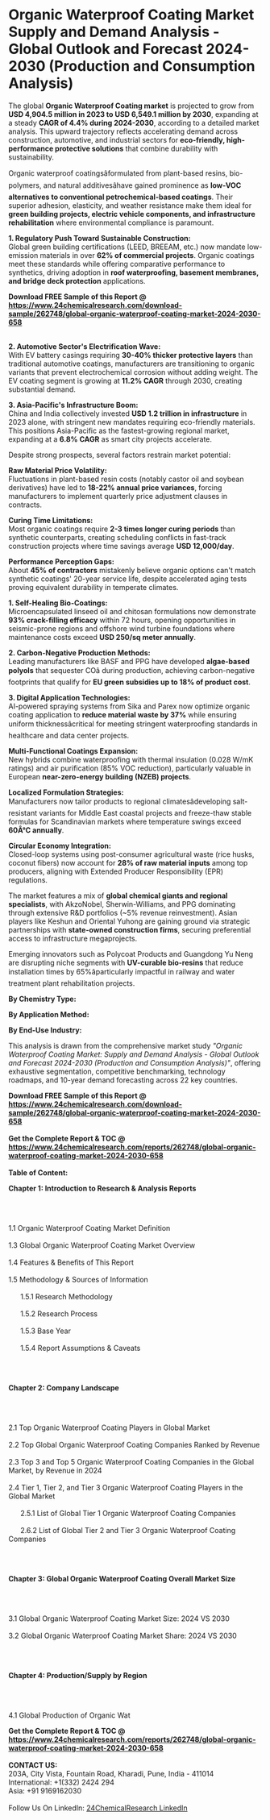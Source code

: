 <h1>Organic Waterproof Coating Market Supply and Demand Analysis - Global Outlook and Forecast 2024-2030 (Production and Consumption Analysis)</h1><p>The global <strong>Organic Waterproof Coating market</strong> is projected to grow from <strong>USD 4,904.5 million in 2023 to USD 6,549.1 million by 2030</strong>, expanding at a steady <strong>CAGR of 4.4% during 2024-2030</strong>, according to a detailed market analysis. This upward trajectory reflects accelerating demand across construction, automotive, and industrial sectors for <strong>eco-friendly, high-performance protective solutions</strong> that combine durability with sustainability.</p><p>Organic waterproof coatingsâformulated from plant-based resins, bio-polymers, and natural additivesâhave gained prominence as <strong>low-VOC alternatives to conventional petrochemical-based coatings</strong>. Their superior adhesion, elasticity, and weather resistance make them ideal for <strong>green building projects, electric vehicle components, and infrastructure rehabilitation</strong> where environmental compliance is paramount.</p><p><strong>1. Regulatory Push Toward Sustainable Construction:</strong><br>
Global green building certifications (LEED, BREEAM, etc.) now mandate low-emission materials in over <strong>62% of commercial projects</strong>. Organic coatings meet these standards while offering comparative performance to synthetics, driving adoption in <strong>roof waterproofing, basement membranes, and bridge deck protection</strong> applications.</p><div><b>Download FREE Sample of this Report @ 
            <a href="https://www.24chemicalresearch.com/download-sample/262748/global-organic-waterproof-coating-market-2024-2030-658">
            https://www.24chemicalresearch.com/download-sample/262748/global-organic-waterproof-coating-market-2024-2030-658</a></b></div><br><p><strong>2. Automotive Sector's Electrification Wave:</strong><br>
With EV battery casings requiring <strong>30-40% thicker protective layers</strong> than traditional automotive coatings, manufacturers are transitioning to organic variants that prevent electrochemical corrosion without adding weight. The EV coating segment is growing at <strong>11.2% CAGR</strong> through 2030, creating substantial demand.</p><p><strong>3. Asia-Pacific's Infrastructure Boom:</strong><br>
China and India collectively invested <strong>USD 1.2 trillion in infrastructure</strong> in 2023 alone, with stringent new mandates requiring eco-friendly materials. This positions Asia-Pacific as the fastest-growing regional market, expanding at a <strong>6.8% CAGR</strong> as smart city projects accelerate.</p><p>Despite strong prospects, several factors restrain market potential:</p><p><strong>Raw Material Price Volatility:</strong><br>
	Fluctuations in plant-based resin costs (notably castor oil and soybean derivatives) have led to <strong>18-22% annual price variances</strong>, forcing manufacturers to implement quarterly price adjustment clauses in contracts.</p><p><strong>Curing Time Limitations:</strong><br>
	Most organic coatings require <strong>2-3 times longer curing periods</strong> than synthetic counterparts, creating scheduling conflicts in fast-track construction projects where time savings average <strong>USD 12,000/day</strong>.</p><p><strong>Performance Perception Gaps:</strong><br>
	About <strong>45% of contractors</strong> mistakenly believe organic options can't match synthetic coatings' 20-year service life, despite accelerated aging tests proving equivalent durability in temperate climates.</p><p><strong>1. Self-Healing Bio-Coatings:</strong><br>
Microencapsulated linseed oil and chitosan formulations now demonstrate <strong>93% crack-filling efficacy</strong> within 72 hours, opening opportunities in seismic-prone regions and offshore wind turbine foundations where maintenance costs exceed <strong>USD 250/sq meter annually</strong>.</p><p><strong>2. Carbon-Negative Production Methods:</strong><br>
Leading manufacturers like BASF and PPG have developed <strong>algae-based polyols</strong> that sequester COâ during production, achieving carbon-negative footprints that qualify for <strong>EU green subsidies up to 18% of product cost</strong>.</p><p><strong>3. Digital Application Technologies:</strong><br>
AI-powered spraying systems from Sika and Parex now optimize organic coating application to <strong>reduce material waste by 37%</strong> while ensuring uniform thicknessâcritical for meeting stringent waterproofing standards in healthcare and data center projects.</p><p><strong>Multi-Functional Coatings Expansion:</strong><br>
	New hybrids combine waterproofing with thermal insulation (0.028 W/mK ratings) and air purification (85% VOC reduction), particularly valuable in European <strong>near-zero-energy building (NZEB) projects</strong>.</p><p><strong>Localized Formulation Strategies:</strong><br>
	Manufacturers now tailor products to regional climatesâdeveloping salt-resistant variants for Middle East coastal projects and freeze-thaw stable formulas for Scandinavian markets where temperature swings exceed <strong>60Â°C annually</strong>.</p><p><strong>Circular Economy Integration:</strong><br>
	Closed-loop systems using post-consumer agricultural waste (rice husks, coconut fibers) now account for <strong>28% of raw material inputs</strong> among top producers, aligning with Extended Producer Responsibility (EPR) regulations.</p><p>The market features a mix of <strong>global chemical giants and regional specialists</strong>, with AkzoNobel, Sherwin-Williams, and PPG dominating through extensive R&amp;D portfolios (~5% revenue reinvestment). Asian players like Keshun and Oriental Yuhong are gaining ground via strategic partnerships with <strong>state-owned construction firms</strong>, securing preferential access to infrastructure megaprojects.</p><p>Emerging innovators such as Polycoat Products and Guangdong Yu Neng are disrupting niche segments with <strong>UV-curable bio-resins</strong> that reduce installation times by 65%âparticularly impactful in railway and water treatment plant rehabilitation projects.</p><p><strong>By Chemistry Type:</strong></p><p><strong>By Application Method:</strong></p><p><strong>By End-Use Industry:</strong></p><p>This analysis is drawn from the comprehensive market study <em>"Organic Waterproof Coating Market: Supply and Demand Analysis - Global Outlook and Forecast 2024-2030 (Production and Consumption Analysis)"</em>, offering exhaustive segmentation, competitive benchmarking, technology roadmaps, and 10-year demand forecasting across 22 key countries.</p><div><b>Download FREE Sample of this Report @ 
            <a href="https://www.24chemicalresearch.com/download-sample/262748/global-organic-waterproof-coating-market-2024-2030-658">
            https://www.24chemicalresearch.com/download-sample/262748/global-organic-waterproof-coating-market-2024-2030-658</a></b></div><br><div><b>Get the Complete Report & TOC @ 
            <a href="https://www.24chemicalresearch.com/reports/262748/global-organic-waterproof-coating-market-2024-2030-658">
            https://www.24chemicalresearch.com/reports/262748/global-organic-waterproof-coating-market-2024-2030-658</a></b></div><br>
            <b>Table of Content:</b><p><p><strong>Chapter 1: Introduction to Research &amp; Analysis Reports</strong></p><br />
<br />
<p>1.1 Organic Waterproof Coating Market Definition<br /><br />
1.3 Global Organic Waterproof Coating Market Overview<br /><br />
1.4 Features &amp; Benefits of This Report<br /><br />
1.5 Methodology &amp; Sources of Information<br /><br />
&nbsp;&nbsp;&nbsp;&nbsp;&nbsp; 1.5.1 Research Methodology<br /><br />
&nbsp;&nbsp;&nbsp;&nbsp;&nbsp; 1.5.2 Research Process<br /><br />
&nbsp;&nbsp;&nbsp;&nbsp;&nbsp; 1.5.3 Base Year<br /><br />
&nbsp;&nbsp;&nbsp;&nbsp;&nbsp; 1.5.4 Report Assumptions &amp; Caveats</p><br />
<br />
<p><strong>Chapter 2: Company Landscape</strong></p><br />
<br />
<p>2.1 Top Organic Waterproof Coating Players in Global Market<br /><br />
2.2 Top Global Organic Waterproof Coating Companies Ranked by Revenue<br /><br />
2.3 Top 3 and Top 5 Organic Waterproof Coating Companies in the Global Market, by Revenue in 2024<br /><br />
2.4 Tier 1, Tier 2, and Tier 3 Organic Waterproof Coating Players in the Global Market<br /><br />
&nbsp;&nbsp;&nbsp;&nbsp;&nbsp; 2.5.1 List of Global Tier 1 Organic Waterproof Coating Companies<br /><br />
&nbsp;&nbsp;&nbsp;&nbsp;&nbsp; 2.6.2 List of Global Tier 2 and Tier 3 Organic Waterproof Coating Companies</p><br />
<br />
<p><strong>Chapter 3: Global Organic Waterproof Coating Overall Market Size</strong></p><br />
<br />
<p>3.1 Global Organic Waterproof Coating Market Size: 2024 VS 2030<br /><br />
3.2 Global Organic Waterproof Coating Market Share: 2024 VS 2030</p><br />
<br />
<p><strong>Chapter 4: Production/Supply by Region</strong></p><br />
<br />
<p>4.1 Global Production of Organic Wat</p><div><b>Get the Complete Report & TOC @ 
            <a href="https://www.24chemicalresearch.com/reports/262748/global-organic-waterproof-coating-market-2024-2030-658">
            https://www.24chemicalresearch.com/reports/262748/global-organic-waterproof-coating-market-2024-2030-658</a></b></div><br><b>CONTACT US:</b><br>
            203A, City Vista, Fountain Road, Kharadi, Pune, India - 411014<br>
            International: +1(332) 2424 294<br>
            Asia: +91 9169162030 <br><br>
            Follow Us On LinkedIn: <a href="https://www.linkedin.com/company/24chemicalresearch/">24ChemicalResearch LinkedIn</a>